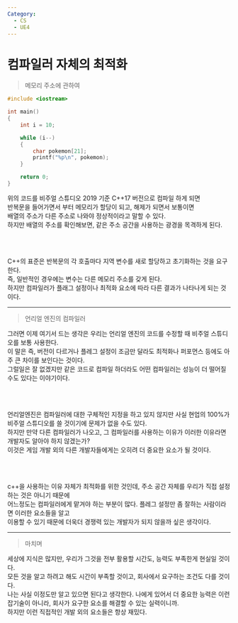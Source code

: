 ```yaml
---
Category:
  - CS
  - UE4
---
```


# 컴파일러 자체의 최적화

> 메모리 주소에 관하여

```c++
#include <iostream>

int main()
{
    int i = 10;

    while (i--)
    {
        char pokemon[21];
        printf("%p\n", pokemon);
    }

    return 0;
}
```

위의 코드를 비주얼 스튜디오 2019 기준 C++17 버전으로 컴파일 하게 되면   
반복문을 들어가면서 부터 메모리가 할당이 되고, 해제가 되면서 보통이면   
배열의 주소가 다른 주소로 나와야 정상적이라고 말할 수 있다.   
하지만 배열의 주소를 확인해보면, 같은 주소 공간을 사용하는 광경을 목격하게 된다.   

<br/><br/>

C++의 표준은 반복문의 각 호출마다 지역 변수를 새로 할당하고 초기화하는 것을 요구한다.   
즉, 일반적인 경우에는 변수는 다른 메모리 주소를 갖게 된다.   
하지만 컴파일러가 플래그 설정이나 최적화 요소에 따라 다른 결과가 나타나게 되는 것이다.   

***

> 언리얼 엔진의 컴파일러

그러면 이제 여기서 드는 생각은 우리는 언리얼 엔진의 코드를 수정할 때 비주얼 스튜디오를 보통 사용한다.   
이 말은 즉, 버전이 다르거나 플레그 설정이 조금만 달라도 최적화나 퍼포먼스 등에도 아주 큰 차이를 보인다는 것이다.   
그럴일은 잘 없겠지만 같은 코드로 컴파일 하더라도 어떤 컴파일러는 성능이 더 떨어질 수도 있다는 이야기이다.   

<br/><br/>


언리얼엔진은 컴파일러에 대한 구체적인 지정을 하고 있지 않지만 사실 현업의 100%가 비주얼 스튜디오를 쓸 것이기에 문제가 없을 수도 있다.   
하지만 만약 다른 컴파일러가 나오고, 그 컴파일러를 사용하는 이유가 이러한 이유라면 개발자도 알아야 하지 않겠는가?   
이것은 게임 개발 외의 다른 개발자들에게는 오히려 더 중요한 요소가 될 것이다.   

<br/><br/>

c++을 사용하는 이유 자체가 최적화를 위한 것인데, 주소 공간 자체를 우리가 직접 설정하는 것은 아니기 때문에   
어느정도는 컴파일러에게 맡겨야 하는 부분이 많다. 플레그 설정만 좀 잘하는 사람이라면 이러한 요소들을 알고   
이용할 수 있기 때문에 더욱더 경쟁력 있는 개발자가 되지 않을까 싶은 생각이다.   

***

> 마치며

세상에 지식은 많지만, 우리가 그것을 전부 활용할 시간도, 능력도 부족한게 현실일 것이다.   
모든 것을 알고 하려고 해도 시간이 부족할 것이고, 회사에서 요구하는 조건도 다를 것이다.   
나는 사실 이정도만 알고 있으면 된다고 생각한다. 나에게 있어서 더 중요한 능력은 이런   
잡기술이 아니라, 회사가 요구한 요소를 해결할 수 있는 실력이니까.   
하지만 이런 직접적인 개발 외의 요소들은 항상 재밌다.